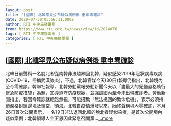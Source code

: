 ```yaml
---
layout: post
title: "[國際] 北韓罕見公布疑似病例後 重申零確診"
date: 2020-07-30T05:56:11.000Z
author: RTI 中央廣播電臺
from: https://www.rti.org.tw/news/view/id/2074076
tags: [ RTI 中央廣播電臺 ]
categories: [ RTI 中央廣播電臺 ]
---
```

<!--1596088571000-->
[[國際] 北韓罕見公布疑似病例後 重申零確診](https://www.rti.org.tw/news/view/id/2074076)
------

<div>
北韓日前聲稱一名脫北者從南韓非法越界回北韓，疑似感染2019年冠狀病毒疾病(COVID-19，俗稱武漢肺炎)，不過，北韓官媒今天(30日)報導仍指出，北韓境內至今零確診。韓聯社報導，北韓勞動黨報勞動新聞今天以「盡最大的覺悟嚴格執行緊急防疫措施」為題，宣導遵守防疫規範，並強調國內至今未出現確診者。勞動新聞指出，若因零確診就輕忽無視，可能招致「無法挽回的致命危機」，表示必須持續嚴格封鎖邊境及領空、領海。北韓自疫情爆發以來，始終聲稱境內零確診，本月26日首次公開表示，一名19日非法返回北韓的脫北者疑似染疫，是首次公開境內疑似案例；北韓領導人金正恩因此緊急召開黨...<a target="_blank" href="https://www.rti.org.tw/news/view/id/2074076">...more</a>
</div>
